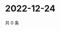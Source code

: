 # 2022-12-24

共 0 条

<!-- BEGIN WEIBO -->
<!-- 最后更新时间 Sat Dec 24 2022 17:12:22 GMT+0800 (China Standard Time) -->

<!-- END WEIBO -->
